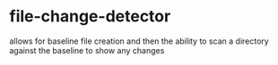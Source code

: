 # file-change-detector
allows for baseline file creation and then the ability to scan a directory against the baseline to show any changes

